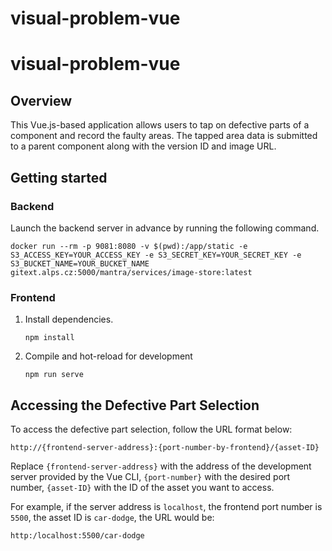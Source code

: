 # visual-problem-vue
# visual-problem-vue

## Overview
This Vue.js-based application allows users to tap on defective parts of a component and record the faulty areas. The tapped area data is submitted to a parent component along with the version ID and image URL.

## Getting started

### Backend
Launch the backend server in advance by running the following command.

    docker run --rm -p 9081:8080 -v $(pwd):/app/static -e S3_ACCESS_KEY=YOUR_ACCESS_KEY -e S3_SECRET_KEY=YOUR_SECRET_KEY -e S3_BUCKET_NAME=YOUR_BUCKET_NAME gitext.alps.cz:5000/mantra/services/image-store:latest
    

### Frontend
1. Install dependencies.
    ```
    npm install
    ```
2. Compile and hot-reload for development
    ```
    npm run serve
    ```
<!-- 3. Compile and minify for production
    ```
    npm run build
    ```
4. Lint and fix files
    ```
    npm run lint -->
    

## Accessing the Defective Part Selection

To access the defective part selection, follow the URL format below:

```
http://{frontend-server-address}:{port-number-by-frontend}/{asset-ID}
```

Replace `{frontend-server-address}` with the address of the development server provided by the Vue CLI, `{port-number}` with the desired port number, `{asset-ID}` with the ID of the asset you want to access.

For example, if the server address is `localhost`, the frontend port number is `5500`, the asset ID is `car-dodge`, the URL would be:

```
http:/localhost:5500/car-dodge
```
